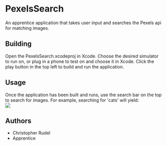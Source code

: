 # PexelsSearch

An apprentice application that takes user input and searches the Pexels api for matching images.
## Building

Open the PexelsSearch.xcodeproj in Xcode. Choose the desired simulator to run on, or plug in a phone to test on and choose it in Xcode. Click the play button in the top left to build and run the application. 

## Usage

Once the application has been built and runs, use the search bar on the top to search for images. For example, searching for 'cats' will yield:  
![](https://i.imgur.com/5lz1Qna.png)

## Authors
- Christopher Rudel
- Apprentice
